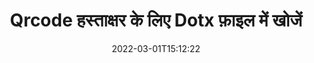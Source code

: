 ---
############################# Static ############################
layout: "auto-gen-signature"
date: 2022-03-01T15:12:22
draft: false
operation: Search
signaturetype: Qrcode
fileformat: Dotx
productName: .NET
lang: hi
productCode: net
otherformats: pdf doc docx docm dot dotm dotx odt ott rtf xls xlsx xlsm xlsb csv ods ots xltx xltm ppt pptx pps ppsx odp otp potx potm pptm ppsm png jpg bmp gif tiff svg webp wmf
breadcrumb: Search Qrcode signatures at Dotx with C#

############################# Head ############################
head_title: "C# में Dotx फ़ाइल में Qrcode हस्ताक्षर खोजें"
head_description: "कोड की कुछ पंक्तियों का उपयोग करके Dotx फ़ाइलों में Qrcode हस्ताक्षर खोजने के लिए .NET का उपयोग करें।"

############################# Header ############################
title: "Qrcode हस्ताक्षर के लिए Dotx फ़ाइल में खोजें"
description: ".NET नेटिव API पहले से हस्ताक्षरित Dotx फाइलों में Qrcode हस्ताक्षर खोजने की अनुमति देता है। कोड की कुछ पंक्तियों का उपयोग करके अपने Dotx दस्तावेज़ों में उन्नत ई-हस्ताक्षर खोज करें।"
bg_image: "https://cms.admin.containerize.com/templates/aspose/App_Themes/V3/images/bg/header1.png"
bg_overlay: false
button:
    enable: true

############################# SubMenu ############################
submenu:
    enable: true

    left:
        img_alt: "GroupDocs.Signature for .NET"
        image: "https://cms.admin.containerize.com/templates/groupdocs/images/product-logos/90x90-noborder/groupdocsature-net.png"
        product: "GroupDocs.Signature"
        platform: ".NET"



############################# About ############################
about:
    enable: true
    title: "GroupDocs.Signature for .NET API के बारे में"
    content: |
        [GroupDocs.Signature for .NET](https://products.groupdocs.com/signature/net/) विभिन्न प्रकार के हस्ताक्षर जैसे टेक्स्ट, इमेज, डिजिटल सर्टिफिकेट, बारकोड, क्यूआर-कोड, स्टैम्प या मेटाडेटा का उपयोग करके दस्तावेजों को संसाधित करने के लिए .NET एपीआई प्रदान करता है। उपयोगकर्ता आवश्यकतानुसार हस्ताक्षर गुणों को अनुकूलित करने के लिए अतिरिक्त समर्थन के साथ पीडीएफ, एमएस वर्ड दस्तावेज़, एमएस एक्सेल कार्यपुस्तिका, एमएस पावरपॉइंट प्रस्तुतियों, एडोब फोटोशॉप फाइलों और विभिन्न छवि प्रारूपों के भीतर इलेक्ट्रॉनिक हस्ताक्षर जोड़, हटा, अद्यतन, सत्यापित या खोज सकते हैं।
    

############################# Steps ############################
steps:
    enable: true
    title_left: "Qrcode हस्ताक्षर को Dotx में कैसे खोजें"
    content_left: |
        [GroupDocs.Signature for .NET](https://products.groupdocs.com/signature/net/) कुछ आसान चरणों को लागू करके .NET डेवलपर्स के लिए Qrcode हस्ताक्षर को Dotx फाइलों में खोजना आसान बनाता है।
        
        * सिग्नेचर क्लास का एक नया इंस्टेंस बनाएं और सोर्स डॉक्यूमेंट पाथ को कंस्ट्रक्टर पैरामीटर के रूप में पास करें।
        * अपनी आवश्यकताओं के अनुसार SearchOptions ऑब्जेक्ट को इंस्टेंट करें और खोज विकल्प निर्दिष्ट करें।
        * सिग्नेचर क्लास इंस्टेंस की सर्च मेथड को कॉल करें और इसमें सर्चऑप्शन पास करें।
        * अपनी मांगों के अनुसार खोज परिणामों की प्रक्रिया करें।

    title_right: "सिस्टम आवश्यकताएं"
    content_right: |
        GroupDocs.Signature for .NET सभी प्रमुख प्लेटफॉर्म और ऑपरेटिंग सिस्टम पर समर्थित हैं। नीचे दिए गए कोड को निष्पादित करने से पहले, कृपया सुनिश्चित करें कि आपके सिस्टम पर निम्नलिखित पूर्वापेक्षाएँ स्थापित हैं।

        * ऑपरेटिंग सिस्टम: माइक्रोसॉफ्ट विंडोज, लिनक्स, मैकओएस
        * विकास परिवेश: Microsoft Visual Studio, Xamarin, MonoDevelop
        * Frameworks: .NET Framework, .NET Standard, .NET Core, Mono
        * [Nuget](https://www.nuget.org/packages/groupdocs.signature) से GroupDocs.Signature for .NET का नवीनतम संस्करण डाउनलोड करें
         
    code: |
        ```csharp    
                
        // Set up input Dotx file
        string filePath = "input.dotx";

        // Instantiate Signature for input file
        using (GroupDocs.Signature.Signature signature = new GroupDocs.Signature.Signature(filePath))
        {
                //Create search options
                QrCodeSearchOptions options = new QrCodeSearchOptions()
                {
                    // specify special pages to search on 
                    AllPages = false,
                    // single page number
                    PageNumber = 1,
                    // set up text match type
                    MatchType = TextMatchType.Contains,
                    // specify text pattern to search
                    Text = "Text signature",
                    // return  Qrcode images for processing
                    ReturnContent = true,
                    // set up type of returned  Qrcode images
                    ReturnContentType = FileType.PNG
                };

                // search for Qrcode signatures in Dotx document
                List<QrCodeSignature> signatures = signature.Search<QrCodeSignature>(options);

                // process signatures which were found                
                foreach (QrCodeSignature item in signatures)
                {
                    //...
                }
        }

        ```

############################# Demos ############################
demos:
    enable: true
    title: "Qrcode इलेक्ट्रॉनिक हस्ताक्षर के लिए खोजें लाइव डेमो"
    content: |
       [GroupDocs.Signature App](https://products.groupdocs.app/signature/family) वेबसाइट पर जाकर Dotx फाइलों में विभिन्न इलेक्ट्रॉनिक हस्ताक्षरों के लिए दस्तावेज़ खोजें।

        
############################# More Formats ############################
more_formats:
    enable: true
    title: "C# का उपयोग करके अन्य Qrcode हस्ताक्षर खोजें"
    content: |
        "इलेक्ट्रॉनिक हस्ताक्षर विभिन्न दस्तावेजों में खोज करते हैं। नीचे दिखाए गए अनुसार लोकप्रिय फ़ाइल स्वरूपों में से एक से हस्ताक्षर प्राप्त करें।"
    format: 
           
       
back_to_top:
    enable: true
---